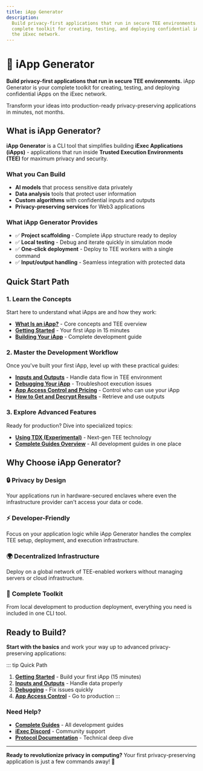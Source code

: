```yaml
---
title: iApp Generator
description:
  Build privacy-first applications that run in secure TEE environments. Your
  complete toolkit for creating, testing, and deploying confidential iApps on
  the iExec network.
---
```


# 🤖 iApp Generator

**Build privacy-first applications that run in secure TEE environments.** iApp
Generator is your complete toolkit for creating, testing, and deploying
confidential iApps on the iExec network.

Transform your ideas into production-ready privacy-preserving applications in
minutes, not months.

## What is iApp Generator?

**iApp Generator** is a CLI tool that simplifies building **iExec Applications
(iApps)** - applications that run inside **Trusted Execution Environments
(TEE)** for maximum privacy and security.

### What you Can Build

- **AI models** that process sensitive data privately
- **Data analysis** tools that protect user information
- **Custom algorithms** with confidential inputs and outputs
- **Privacy-preserving services** for Web3 applications

### What iApp Generator Provides

- ✅ **Project scaffolding** - Complete iApp structure ready to deploy
- ✅ **Local testing** - Debug and iterate quickly in simulation mode
- ✅ **One-click deployment** - Deploy to TEE workers with a single command
- ✅ **Input/output handling** - Seamless integration with protected data

## Quick Start Path

### 1. **Learn the Concepts**

Start here to understand what iApps are and how they work:

- **[What Is an iApp?](/get-started/overview/what-is-iapp)** - Core concepts and
  TEE overview
- **[Getting Started](/references/iapp-generator/getting-started)** - Your first
  iApp in 15 minutes
- **[Building Your iApp](/references/iapp-generator/building-your-iexec-app)** -
  Complete development guide

### 2. **Master the Development Workflow**

Once you've built your first iApp, level up with these practical guides:

- **[Inputs and Outputs](/guides/build-iapp/inputs-and-outputs)** - Handle data
  flow in TEE environment
- **[Debugging Your iApp](/guides/build-iapp/debugging)** - Troubleshoot
  execution issues
- **[App Access Control and Pricing](/guides/build-iapp/manage-access)** -
  Control who can use your iApp
- **[How to Get and Decrypt Results](/guides/build-iapp/how-to-get-and-decrypt-results)** -
  Retrieve and use outputs

### 3. **Explore Advanced Features**

Ready for production? Dive into specialized topics:

- **[Using TDX (Experimental)](/guides/build-iapp/using-tdx)** - Next-gen TEE
  technology
- **[Complete Guides Overview](/guides/build-iapp/build-&-deploy)** - All
  development guides in one place

## Why Choose iApp Generator?

### 🔒 **Privacy by Design**

Your applications run in hardware-secured enclaves where even the infrastructure
provider can't access your data or code.

### ⚡ **Developer-Friendly**

Focus on your application logic while iApp Generator handles the complex TEE
setup, deployment, and execution infrastructure.

### 🌍 **Decentralized Infrastructure**

Deploy on a global network of TEE-enabled workers without managing servers or
cloud infrastructure.

### 🔧 **Complete Toolkit**

From local development to production deployment, everything you need is included
in one CLI tool.

## Ready to Build?

**Start with the basics** and work your way up to advanced privacy-preserving
applications:

::: tip Quick Path

1. **[Getting Started](/references/iapp-generator/getting-started)** - Build
   your first iApp (15 minutes)
2. **[Inputs and Outputs](/guides/build-iapp/inputs-and-outputs)** - Handle data
   properly
3. **[Debugging](/guides/build-iapp/debugging)** - Fix issues quickly
4. **[App Access Control](/guides/build-iapp/manage-access)** - Go to production
   :::

### Need Help?

- **[Complete Guides](/guides/build-iapp/build-&-deploy)** - All development
  guides
- **[iExec Discord](https://discord.com/invite/pbt9m98wnU)** - Community support
- **[Protocol Documentation](https://protocol.docs.iex.ec)** - Technical deep
  dive

---

**Ready to revolutionize privacy in computing?** Your first privacy-preserving
application is just a few commands away! 🚀
